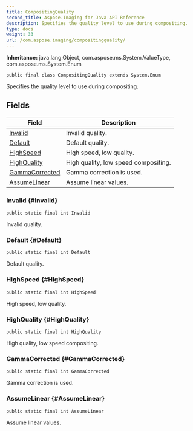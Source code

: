 ```yaml
---
title: CompositingQuality
second_title: Aspose.Imaging for Java API Reference
description: Specifies the quality level to use during compositing.
type: docs
weight: 33
url: /com.aspose.imaging/compositingquality/
---
```

**Inheritance:**
java.lang.Object, com.aspose.ms.System.ValueType, com.aspose.ms.System.Enum
```
public final class CompositingQuality extends System.Enum
```

Specifies the quality level to use during compositing.
## Fields

| Field | Description |
| --- | --- |
| [Invalid](#Invalid) | Invalid quality. |
| [Default](#Default) | Default quality. |
| [HighSpeed](#HighSpeed) | High speed, low quality. |
| [HighQuality](#HighQuality) | High quality, low speed compositing. |
| [GammaCorrected](#GammaCorrected) | Gamma correction is used. |
| [AssumeLinear](#AssumeLinear) | Assume linear values. |
### Invalid {#Invalid}
```
public static final int Invalid
```


Invalid quality.

### Default {#Default}
```
public static final int Default
```


Default quality.

### HighSpeed {#HighSpeed}
```
public static final int HighSpeed
```


High speed, low quality.

### HighQuality {#HighQuality}
```
public static final int HighQuality
```


High quality, low speed compositing.

### GammaCorrected {#GammaCorrected}
```
public static final int GammaCorrected
```


Gamma correction is used.

### AssumeLinear {#AssumeLinear}
```
public static final int AssumeLinear
```


Assume linear values.

